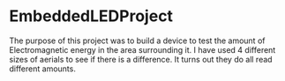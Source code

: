 # EmbeddedLEDProject

The purpose of this project was to build a device to test the amount of Electromagnetic energy in the area surrounding it.
I have used 4 different sizes of aerials to see if there is a difference. It turns out they do all read different amounts.

